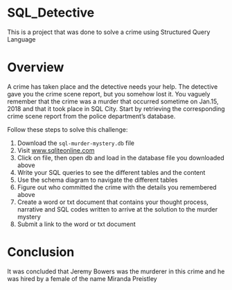 # SQL_Detective
This is a project that was done to solve a crime using Structured Query Language

# Overview
A crime has taken place and the detective needs your help. The detective gave you the crime scene report, but you somehow lost it. You vaguely remember that the crime was a murder that occurred sometime on Jan.15, 2018 and that it took place in SQL City. Start by retrieving the corresponding crime scene report from the police department’s database. 

Follow these steps to solve this challenge: 

1. Download the `sql-murder-mystery.db` file
2. Visit www.sqliteonline.com 
3. Click on file, then open db and load in the database file you downloaded above 
4. Write your SQL queries to see the different tables and the content 
5. Use the schema diagram to navigate the different tables
6. Figure out who committed the crime with the details you remembered above
7. Create a word or txt document that contains your thought process, narrative and SQL codes written to arrive at the solution to the murder mystery
8. Submit a link to the word or txt document

# Conclusion
It was concluded that Jeremy Bowers was the murderer in this crime and he was hired by a female of the name Miranda Preistley
